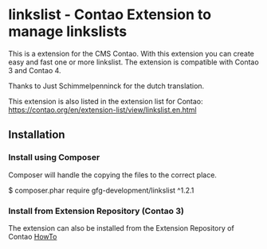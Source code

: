 # linkslist - Contao Extension to manage linkslists
This is a extension for the CMS Contao. With this extension you can create easy and fast one or more linkslist. The extension is compatible with Contao 3 and Contao 4. 

Thanks to Just Schimmelpenninck for the dutch translation. 

This extension is also listed in the extension list for Contao: https://contao.org/en/extension-list/view/linkslist.en.html

## Installation

### Install using Composer
Composer will handle the copying the files to the correct place. 

$ composer.phar require gfg-development/linkslist ^1.2.1

### Install from Extension Repository (Contao 3)
The extension can also be installed from the Extension Repository of Contao [HowTo](https://docs.contao.org/books/manual/3.5/en/05-system-administration/extensions.html)
